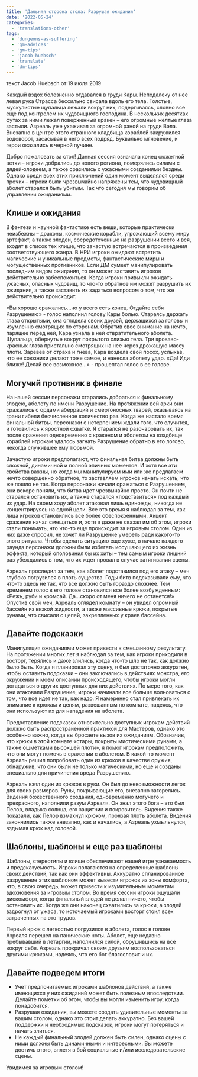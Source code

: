 ```yaml
---
title: 'Дальняя сторона стола: Разрушая ожидания'
date: '2022-05-24'
categories:
  - 'translations-other'
tags:
  - 'dungeons-as-suffering'
  - 'gm-advices'
  - 'gm-tips'
  - 'jacob-huebsch'
  - 'translate'
  - 'dm-tips'
---
```


текст Jacob Huebsch от 19 июля 2019

Каждый вздох болезненно отдавался в груди Кары. Неподалеку от нее левая рука Страсса бессильно свисала вдоль его тела. Толстые, мускулистые щупальца лежали вокруг них, подергиваясь, словно все еще под контролем их чудовищного господина. В нескольких десятках футах за ними лежал поверженный кракен – его огромные желтые глаза застыли. Азреаль уже ухаживал за огромной раной на груди Вэла. Внезапно в центре этого странного кладбища кораблей закружился водоворот, засасывая в него всех подряд. Буквально мгновение, и герои оказались в черной пучине.

Добро пожаловать за стол! Данная сессия означала конец сюжетной ветки – игроки добрались до нового региона, померялись силами с дядей-злодеем, а также сразились с ужасными созданиями бездны. Однако среди всех этих приключений один момент выделялся среди прочих – игроки были чрезвычайно напряжены тем, что чудовищный аболет старался быть убитым. Так что сегодня мы говорим об управлении ожиданиями.

## Клише и ожидания

В фэнтези и научной фантастике есть вещи, которые практически неизбежны – драконы, космические корабли, угрожающий всему миру артефакт, а также злодеи, сосредоточенные на разрушении всего и вся, входят в список тех клише, что зачастую встречаются в произведения соответствующего жанра. В НРИ игроки ожидают встретить магические и уникальные предметы, фантастические миры и могущественных противников. Если ДМ сумеет манипулировать последним видом ожидания, то он может заставить игроков действительно забеспокоиться. Когда игроки привыкли ожидать ужасных, опасных чудовищ, то что-то обратное им может разрушить их ожидания, а также заставить их задаться вопросом о том, что же действительно происходит.

«Вы хорошо сражались…но у всего есть конец. Отдайте себя Разрушению» - голос наполнил голову Кары болью. Стараясь держать глаза открытыми, она оглядела своих друзей, держащихся за головы и изумленно смотрящих по сторонам. Обратив свое внимание на нечто, парящее перед ней, Кара узнала в ней отвратительного аболета. Щупальца, обернутые вокруг покрытого слизью тела. Три кроваво-красных глаза пристально смотрящих на нее через дрожащую массу плоти. Заревев от страха и гнева, Кара воздела свой посох, услыхав, что ее союзники делают тоже самое, и нанесла аболету удар. «Да! Иди ближе! Делай все возможное…» - прошептал голос в ее голове.

## Могучий противник в финале

На нашей сессии персонажи старались добраться к финальному злодею, аболету по имени Разрушение. На протяжении вей арки они сражались с ордами аберраций и смертоносных тварей, оказываясь на грани гибели бесчисленное количество раз. Когда же настало время финальной битвы, персонажи с нетерпением ждали того, что случится, и готовились к яростной схватке. Я старался не разочаровать их, так после сражения одновременно с кракеном и аболетом на кладбище кораблей игрокам удалось загнать Разрушение обратно в его логово, некогда служившее ему тюрьмой.

Зачастую игроки предполагают, что финальная битва должны быть сложной, динамичной и полной эпичных моментов. И хотя все эти свойства важны, но когда мы манипулируем ими или же предлагаем нечто совершенно обратное, то заставляем игроков начать искать, что же пошло не так. Когда персонажи начали сражаться с Разрушением, они вскоре поняли, что битва идет чрезвычайно просто. Он почти не старался остановить их, а также старался «подставиться» под каждый их удар. На своем ходу аболет атаковал лишь единожды, никогда не концентрируясь на одной цели. Все это время я наблюдал за тем, как лица игроков становились все более обеспокоенными. Акцент сражения начал смещаться и, хотя я даже не сказал им об этом, игроки стали понимать, что что-то еще происходит за игровым столом. Один из них даже спросил, не хочет ли Разрушение умереть ради какого-то злого ритуала. Чтобы сделать ситуацию еще хуже, в начале каждого раунда персонажи должны были избегать иссушающего их жизнь эффекта, который ополовинил бы их хиты – тем самым игроки лишний раз убеждались в том, что их ждет провал в случае затягивания сцены.

Азреаль проследил за тем, как аболет подставился под его атаку – меч глубоко погрузился в плоть существа. Годы битв подсказывали ему, что что-то здесь не так, что все должно быть гораздо сложнее. Тем временем голос в его голове становился все более возбужденным: «Режь, руби и кромсай. Да…скоро от меня ничего не останется!» Опустив свой меч, Азреаль оглядел комнату – он увидел огромный бассейн из вязкой жидкости, а также массивные крюки, покрытые рунами, что свисали с цепей, закрепленных у краев бассейна.

## Давайте подсказки

Манипуляция ожиданиями может привести к смешанному результату. На протяжении многих лет я наблюдал за тем, как игроки приходили в восторг, терялись и даже злились, когда что-то шло не так, как должно было быть. Когда я планировал эту сцену, я был достаточно аккуратен, чтобы оставить подсказки – они заключались в действиях монстра, его окружении и моем описании происходящего, чтобы игроки могли догадаться о других доступных для них действиях. По мере того, как они атаковали Разрушение, игроки начинали все больше волноваться о том, что все идет не так, как надо. Я намеренно стал привлекать их внимание к крюкам и цепям, развешанным по комнате, надеясь, что они используют их для нападения на аболета.

Предоставление подсказок относительно доступных игрокам действий должно быть распространенной практикой для Мастеров, однако это особенно важно, когда вы бросаете вызов их ожиданиям. Обозначив, что крюки в этой комнате «стары, покрыты мистическими рунами, а также ошметками высохшей плоти», я помог игрокам предположить, что они могут помочь в сражении с аболетом. В какой-то момент Азреаль решил попробовать один из крюков в качестве оружия, обнаружив, что они были не только магическими, но еще и созданы специально для причинения вреда Разрушению.

Азреаль взял один из крюков в руки. Он был до невозможности легок для своих размеров. Руны, покрывающие его, внезапно загорелись. Видения божественного создания, одновременно могучего и прекрасного, наполнили разум Азреаля. Он знал этого бога – это был Пелор, владыка солнца, его защитник и покровитель. Видения также показали, как Пелор взмахнул крюком, пронзая плоть аболета. Видения закончились также внезапно, как и начались, а Азреаль ухмыльнулся, вздымая крюк над головой.

## Шаблоны, шаблоны и еще раз шаблоны

Шаблоны, стереотипы и клише обеспечивают нашей игре узнаваемость и предсказуемость. Игроки полагаются на определенные шаблоны своих действий, так как они эффективны. Аккуратно спланированное разрушение этих шаблоном может вывести игроков из зоны комфорта, что, в свою очередь, может привести к изумительным моментам вдохновения за игровым столом. Во время сессии игроки ощущали дискомфорт, когда финальный злодей не делал ничего, чтобы остановить их. Когда же они наконец схватились за крюки, а злодей вздрогнул от ужаса, то источаемый игроками восторг стоил всех затраченных на это трудов.

Первый крюк с легкостью погрузился в аболета, голос в голове Азреаля перешел на панические ноты. Аболет, еще недавно пребывавший в летаргии, наполнился силой, обрушившись на все вокруг себя. Азреаль прокричал своим друзьям воспользоваться другими крюками, надеясь, что его бог благословит и их.

## Давайте подведем итоги

- Учет предпочитаемых игроками шаблонов действий, а также имеющихся у них ожиданий может быть полезным впоследствии. Делайте пометки об этом, чтобы вы могли изменить игру, когда понадобится.
- Разрушая ожидания, вы можете создать удивительные моменты за вашим столом, однако это стоит делать аккуратно. Без вашей поддержки и необходимых подсказок, игроки могут потеряться и начать злиться.
- Не каждый финальный злодей должен быть силен, однако сцены с ними должны быть динамичными и интересными. Вы можете достичь этого, вплетя в бой социальные и/или исследовательские сцены.

Увидимся за игровым столом!
